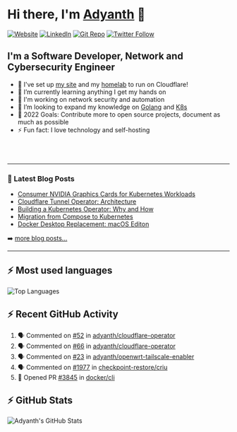 # Hi there, I'm [Adyanth][website] 👋

[![Website](https://img.shields.io/website?label=adyanth.dev&style=for-the-badge&url=https%3A%2F%2Fadyanth.dev)](https://adyanth.dev)
[![LinkedIn](https://img.shields.io/badge/LinkedIn-adyanth--h-blue?style=for-the-badge)](https://www.linkedin.com/in/adyanth-h/)
[![Git Repo](https://img.shields.io/badge/Git%20Repo-git.adyanth.site-green?style=for-the-badge)](https://git.adyanth.site/adyanth)
[![Twitter Follow](https://img.shields.io/twitter/follow/Adyanth_H?color=1DA1F2&logo=twitter&style=for-the-badge)](https://twitter.com/intent/follow?original_referer=https%3A%2F%2Fgithub.com%2FAdyanth_H&screen_name=Adyanth_H)

## I'm a Software Developer, Network and Cybersecurity Engineer

- 🔭 I've set up [my site][website] and my [homelab](https://adyanth.site/series/homelab/) to run on Cloudflare!
- 🌱 I’m currently learning anything I get my hands on
- 🏢 I'm working on network security and automation
- 👯 I’m looking to expand my knowledge on [Golang](https://adyanth.site/tags/golang/) and [K8s](https://adyanth.site/tags/kubernetes/)
- 🥅 2022 Goals: Contribute more to open source projects, document as much as possible
- ⚡ Fun fact: I love technology and self-hosting

<!-- ### Languages and Tools -->

<br />
<br />

---

### 📕 Latest Blog Posts

<!-- BLOG-POST-LIST:START -->
- [Consumer NVIDIA Graphics Cards for Kubernetes Workloads](https://adyanth.dev/posts/migration-compose-k8s/nvidia-graphics-kubernetes/)
- [Cloudflare Tunnel Operator: Architecture](https://adyanth.dev/posts/migration-compose-k8s/cloudflare-tunnel-operator-architecture/)
- [Building a Kubernetes Operator: Why and How](https://adyanth.dev/posts/migration-compose-k8s/building-k8s-operator/)
- [Migration from Compose to Kubernetes](https://adyanth.dev/posts/migration-compose-k8s/preface/)
- [Docker Desktop Replacement: macOS Editon](https://adyanth.dev/posts/docker-desktop-replacement-macos/)
<!-- BLOG-POST-LIST:END -->

➡️ [more blog posts...](https://adyanth.dev/archives/)

---

## :zap: Most used languages

![Top Languages](https://github-readme-stats.vercel.app/api/top-langs/?username=adyanth&hide=javascript&count_private=true&theme=dark)

## :zap: Recent GitHub Activity
  
<!--START_SECTION:activity-->
1. 🗣 Commented on [#52](https://github.com/adyanth/cloudflare-operator/issues/52) in [adyanth/cloudflare-operator](https://github.com/adyanth/cloudflare-operator)
2. 🗣 Commented on [#66](https://github.com/adyanth/cloudflare-operator/issues/66) in [adyanth/cloudflare-operator](https://github.com/adyanth/cloudflare-operator)
3. 🗣 Commented on [#23](https://github.com/adyanth/openwrt-tailscale-enabler/issues/23) in [adyanth/openwrt-tailscale-enabler](https://github.com/adyanth/openwrt-tailscale-enabler)
4. 🗣 Commented on [#1977](https://github.com/checkpoint-restore/criu/issues/1977) in [checkpoint-restore/criu](https://github.com/checkpoint-restore/criu)
5. 💪 Opened PR [#3845](https://github.com/docker/cli/pull/3845) in [docker/cli](https://github.com/docker/cli)
<!--END_SECTION:activity-->

</details>

## :zap: GitHub Stats

![Adyanth's GitHub Stats](https://github-readme-stats.vercel.app/api?username=adyanth&show_icons=true&hide_border=true&count_private=true&theme=dark)

[website]: https://adyanth.dev/
[twitter]: https://twitter.com/Adyanth_H
[linkedin]: https://linkedin.com/in/adyanth-h/
